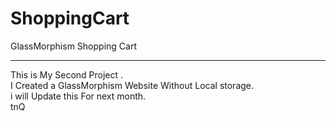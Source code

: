 # ShoppingCart
GlassMorphism Shopping Cart
<hr>
This is My Second Project .
<br>
I Created a GlassMorphism Website Without Local storage.
<br>
i will Update this For next month.
<br>
tnQ
